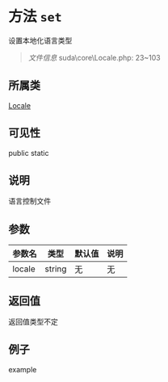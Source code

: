 # 方法 `set`

设置本地化语言类型

> *文件信息* suda\core\Locale.php: 23~103

## 所属类 

[Locale](../Locale.md)

## 可见性

 public static

## 说明

语言控制文件


## 参数


| 参数名 | 类型 | 默认值 | 说明 |
|--------|-----|-------|-------|
| locale |  string | 无 | 无 |



## 返回值

返回值类型不定


## 例子

example